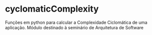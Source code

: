 # cyclomaticComplexity
Funções em python para calcular a Complexidade Ciclomática de uma aplicação. Módulo destinado à seminário de Arquitetura de Software
